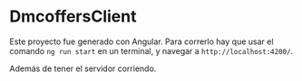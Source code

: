 # DmcoffersClient

Este proyecto fue generado con Angular. Para correrlo hay que usar el comando `ng run start` en un terminal, y navegar a `http://localhost:4200/`.

Además de tener el servidor corriendo.
